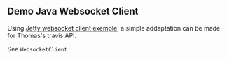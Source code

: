 ## Demo Java Websocket Client

Using [Jetty websocket client exemple](https://www.eclipse.org/jetty/documentation/current/jetty-websocket-client-api.html), a simple addaptation can be made for Thomas's travis API.



See `WebsocketClient`
